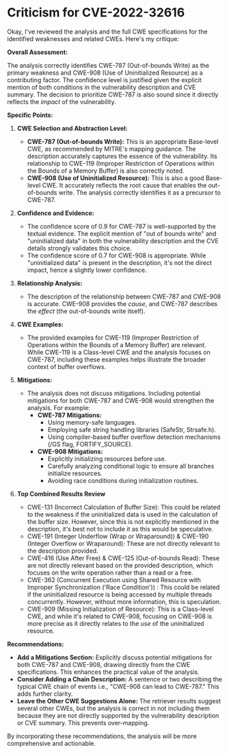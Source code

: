 # Criticism for CVE-2022-32616

Okay, I've reviewed the analysis and the full CWE specifications for the identified weaknesses and related CWEs. Here's my critique:

**Overall Assessment:**

The analysis correctly identifies CWE-787 (Out-of-bounds Write) as the primary weakness and CWE-908 (Use of Uninitialized Resource) as a contributing factor. The confidence level is justified given the explicit mention of both conditions in the vulnerability description and CVE summary. The decision to prioritize CWE-787 is also sound since it directly reflects the *impact* of the vulnerability.

**Specific Points:**

1.  **CWE Selection and Abstraction Level:**
    *   **CWE-787 (Out-of-bounds Write):** This is an appropriate Base-level CWE, as recommended by MITRE's mapping guidance. The description accurately captures the essence of the vulnerability. Its relationship to CWE-119 (Improper Restriction of Operations within the Bounds of a Memory Buffer) is also correctly noted.
    *   **CWE-908 (Use of Uninitialized Resource):**  This is also a good Base-level CWE. It accurately reflects the root cause that enables the out-of-bounds write. The analysis correctly identifies it as a precursor to CWE-787.

2.  **Confidence and Evidence:**
    *   The confidence score of 0.9 for CWE-787 is well-supported by the textual evidence. The explicit mention of "out of bounds write" and "uninitialized data" in both the vulnerability description and the CVE details strongly validates this choice.
    *   The confidence score of 0.7 for CWE-908 is appropriate. While "uninitialized data" is present in the description, it's not the direct impact, hence a slightly lower confidence.

3.  **Relationship Analysis:**
    *   The description of the relationship between CWE-787 and CWE-908 is accurate. CWE-908 provides the *cause*, and CWE-787 describes the *effect* (the out-of-bounds write itself).

4.  **CWE Examples:**
    *   The provided examples for CWE-119 (Improper Restriction of Operations within the Bounds of a Memory Buffer) are relevant. While CWE-119 is a Class-level CWE and the analysis focuses on CWE-787, including these examples helps illustrate the broader context of buffer overflows.

5.  **Mitigations:**
    *   The analysis does not discuss mitigations. Including potential mitigations for both CWE-787 and CWE-908 would strengthen the analysis.  For example:
        *   **CWE-787 Mitigations:**
            *   Using memory-safe languages.
            *   Employing safe string handling libraries (SafeStr, Strsafe.h).
            *   Using compiler-based buffer overflow detection mechanisms (/GS flag, FORTIFY\_SOURCE).
        *   **CWE-908 Mitigations:**
            *   Explicitly initializing resources before use.
            *   Carefully analyzing conditional logic to ensure all branches initialize resources.
            *   Avoiding race conditions during initialization routines.

6. **Top Combined Results Review**
    *   CWE-131 (Incorrect Calculation of Buffer Size): This could be related to the weakness if the uninitialized data is used in the calculation of the buffer size. However, since this is not explicitly mentioned in the description, it's best not to include it as this would be speculative.
    *   CWE-191 (Integer Underflow (Wrap or Wraparound)) & CWE-190 (Integer Overflow or Wraparound): These are not directly relevant to the description provided.
    *   CWE-416 (Use After Free) & CWE-125 (Out-of-bounds Read): These are not directly relevant based on the provided description, which focuses on the write operation rather than a read or a free.
    *   CWE-362 (Concurrent Execution using Shared Resource with Improper Synchronization ('Race Condition')) : This could be related if the uninitialized resource is being accessed by multiple threads concurrently. However, without more information, this is speculation.
    *   CWE-909 (Missing Initialization of Resource): This is a Class-level CWE, and while it's related to CWE-908, focusing on CWE-908 is more precise as it directly relates to the *use* of the uninitialized resource.

**Recommendations:**

*   **Add a Mitigations Section:**  Explicitly discuss potential mitigations for both CWE-787 and CWE-908, drawing directly from the CWE specifications. This enhances the practical value of the analysis.
*   **Consider Adding a Chain Description:** A sentence or two describing the typical CWE chain of events i.e., "CWE-908 can lead to CWE-787." This adds further clarity.
*   **Leave the Other CWE Suggestions Alone:** The retriever results suggest several other CWEs, but the analysis is correct in not including them because they are not directly supported by the vulnerability description or CVE summary. This prevents over-mapping.

By incorporating these recommendations, the analysis will be more comprehensive and actionable.